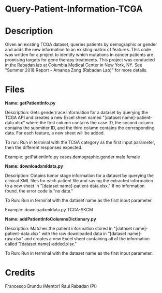 # Query-Patient-Information-TCGA

# Description

Given an existing TCGA dataset, queries patients by demographic or gender and adds the new information to an existing matrix of features.
This code was written for a project to identify which mutations in cancer patients are promising targets for gene therapy treatments. This project was conducted in the Rabadan lab at Columbia Medical Center in New York, NY. See "Summer 2018 Report - Amanda Zong (Rabadan Lab)" for more details. 

# Files

**Name: getPatientInfo.py**

Description: Gets gender/race information for a dataset by querying the TCGA API and creates a new Excel sheet named "[dataset name]-patient-data.xlsx" where the first column contains the case ID, the second column contains the submitter ID, and the third column contains the corresponding data. For each feature, a new sheet will be added.

To run: Run in terminal with the TCGA category as the first input parameter, then the different responses expected.

Example: getPatientInfo.py cases.demographic.gender male female

**Name: downloadxmldata.py**

Description: Obtains tumor stage information for a dataset by querying the clinical XML files for each patient file and saving the extracted information to a new sheet in "[dataset name]-patient-data.xlsx." If no information found, the error code is "no data."

To Run: Run in terminal with the dataset name as the first input parameter.

Example: downloadxmldata.py TCGA-SKCM

**Name: addPatientInfoColumnsDictionary.py**

Description: Matches the patient information stored in "[dataset name]-patient-data.xlsx" with the raw downloaded data in "[dataset name]-raw.xlsx" and creates a new Excel sheet containing all of the information called "[dataset name]-added.xlsx."

To Run: Run in terminal with the dataset name as the first input parameter.

# Credits

Francesco Brundu (Mentor)
Raul Rabadan (PI)
